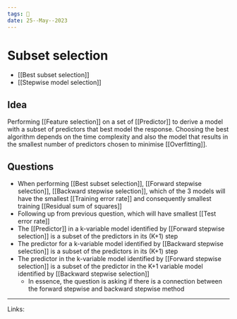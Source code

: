 ```yaml
---
tags: 🌱
date: 25--May--2023
---
```


# Subset selection
- [[Best subset selection]]
- [[Stepwise model selection]]
## Idea
Performing [[Feature selection]] on a set of [[Predictor]] to derive a model with a subset of predictors that best model the response. Choosing the best algorithm depends on the time complexity and also the model that results in the smallest number of predictors chosen to minimise [[Overfitting]].
## Questions
- When performing [[Best subset selection]], [[Forward stepwise selection]], [[Backward stepwise selection]], which of the 3 models will have the smallest [[Training error rate]] and consequently smallest training [[Residual sum of squares]]
- Following up from previous question, which will have smallest [[Test error rate]]
- The [[Predictor]] in a k-variable model identified by [[Forward stepwise selection]] is a subset of the predictors in its (K+1) step
- The predictor for a k-variable model identified by [[Backward stepwise selection]] is a subset of the predictors in its (K+1) step
- The predictor in the k-variable model identified by [[Forward stepwise selection]] is a subset of the predictor in the K+1 variable model identified by [[Backward stepwise selection]]
    - In essence, the question is asking if there is a connection between the forward stepwise and backward stepwise method


---
Links: 